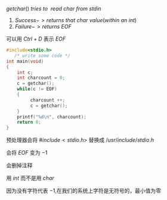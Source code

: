 

$getchar()~tries~to~~read~char~from~stdin$

1. $Success->returns~that~char~value(within~an~int)$
2. $Failure->returns~EOF$

可以用 $Ctrl+D$ 表示 $EOF$



```c
#include<stdio.h>
   /* write some code */
int main(void)
{
    int c;
    int charcount = 0;
    c = getchar();
    while(c != EOF)
    {
         charcount ++;
         c = getchar();
    }
    printf("%d\n", charcount);
    return 0;
}
```



预处理器会将 $\#include<stdio.h>$ 替换成 $/usr/include/stdio.h$

会将 $EOF$ 变为 $-1$

会删掉注释



用 $int$ 而不是用 $char$

因为没有字符代表 $-1$,在我们的系统上字符是无符号的，最小值为零